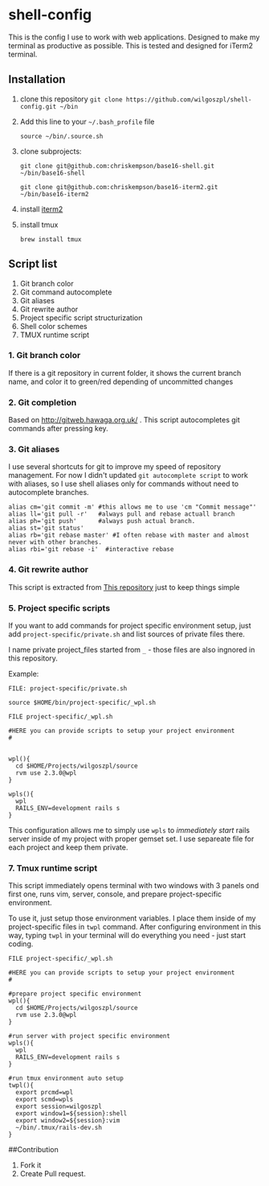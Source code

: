 # shell-config

This is the config I use to work with web applications. Designed to make my terminal as productive as possible. This is tested and designed for iTerm2
terminal. 

## Installation

1. clone this repository `git clone https://github.com/wilgoszpl/shell-config.git ~/bin`
2. Add this line to your `~/.bash_profile` file

    ```shell
    source ~/bin/.source.sh
    ```
3. clone subprojects:
    
    ```shell
    git clone git@github.com:chriskempson/base16-shell.git ~/bin/base16-shell
    ```

    ```shell
    git clone git@github.com:chriskempson/base16-iterm2.git ~/bin/base16-iterm2
    ```
4. install [iterm2](https://www.iterm2.com/index.html)
5. install tmux 
    ```shell
    brew install tmux
    ```

## Script list

1. Git branch color
2. Git command autocomplete
3. Git aliases
4. Git rewrite author
5. Project specific script structurization
6. Shell color schemes
7. TMUX runtime script

### 1. Git branch color

If there is a git repository in current folder, it shows the current branch name, and color it to green/red depending of uncommitted changes

### 2. Git completion

Based on http://gitweb.hawaga.org.uk/ . This script autocompletes git commands after pressing <TAB> key.

### 3. Git aliases

I use several shortcuts for git to improve my speed of repository management. For now I didn't updated `git autocomplete script` to work with
aliases, so I use shell aliases only for commands without need to autocomplete branches.

``` shell
alias cm='git commit -m' #this allows me to use 'cm "Commit message"'
alias ll='git pull -r'   #always pull and rebase actuall branch
alias ph='git push'      #always push actual branch.
alias st='git status'
alias rb='git rebase master' #I often rebase with master and almost never with other branches.
alias rbi='git rebase -i'  #interactive rebase
```

### 4. Git rewrite author

This script is extracted from [This repository](https://github.com/davidfokkema/git-rewrite-author) just to keep things simple

### 5. Project specific scripts

If you want to add commands for project specific environment setup, just add `project-specific/private.sh` and list sources of private files there.

I name private project_files started from `_` - those files are also ingnored in this repository.

Example:

```shell
FILE: project-specific/private.sh

source $HOME/bin/project-specific/_wpl.sh
```

```shell
FILE project-specific/_wpl.sh

#HERE you can provide scripts to setup your project environment
#


wpl(){
  cd $HOME/Projects/wilgoszpl/source
  rvm use 2.3.0@wpl
}

wpls(){
  wpl
  RAILS_ENV=development rails s
}
```

This configuration allows me to simply use `wpls` to *immediately start* rails server inside of my project with proper gemset set. I use separeate file
for each project and keep them private.

### 7. Tmux runtime script

This script immediately opens terminal with two windows with 3 panels ond first one, runs vim, server, console, and prepare project-specific
environment.

To use it, just setup those environment variables. I place them inside of my project-specific files in `twpl` command. After configuring environment
in this way, typing `twpl` in your terminal will do everything you need - just start coding.


```shell
FILE project-specific/_wpl.sh

#HERE you can provide scripts to setup your project environment
#

#prepare project specific environment
wpl(){
  cd $HOME/Projects/wilgoszpl/source
  rvm use 2.3.0@wpl
}

#run server with project specific environment
wpls(){
  wpl
  RAILS_ENV=development rails s
}

#run tmux environment auto setup
twpl(){
  export prcmd=wpl
  export scmd=wpls
  export session=wilgoszpl
  export window1=${session}:shell
  export window2=${session}:vim
  ~/bin/.tmux/rails-dev.sh
}
```
##Contribution

1. Fork it
2. Create Pull request.

